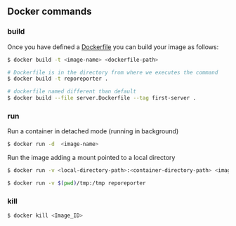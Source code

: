 ## Docker commands

### build

Once you have defined a [Dockerfile](https://docs.docker.com/build/guide/intro/#the-dockerfile) you can build your image as follows:

```bash
$ docker build -t <image-name> <dockerfile-path>

# Dockerfile is in the directory from where we executes the command
$ docker build -t reporeporter .

# dockerfile named different than default
$ docker build --file server.Dockerfile --tag first-server .
```

### run

Run a container in detached mode (running in background)
```bash
$ docker run -d  <image-name>
```

Run the image adding a mount pointed to a local directory
```bash
$ docker run -v <local-directory-path>:<container-directory-path> <image-name>

$ docker run -v $(pwd)/tmp:/tmp reporeporter
```

### kill

```bash
$ docker kill <Image_ID>
```